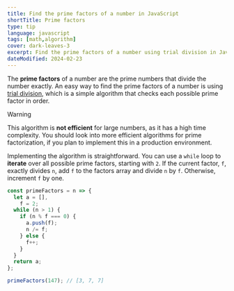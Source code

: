 ```yaml
---
title: Find the prime factors of a number in JavaScript
shortTitle: Prime factors
type: tip
language: javascript
tags: [math,algorithm]
cover: dark-leaves-3
excerpt: Find the prime factors of a number using trial division in JavaScript.
dateModified: 2024-02-23
---
```


The **prime factors** of a number are the prime numbers that divide the number exactly. An easy way to find the prime factors of a number is using [trial division](https://en.wikipedia.org/wiki/Trial_division), which is a simple algorithm that checks each possible prime factor in order.

> [!WARNING]
>
> This algorithm is **not efficient** for large numbers, as it has a high time complexity. You should look into more efficient algorithms for prime factorization, if you plan to implement this in a production environment.

Implementing the algorithm is straightforward. You can use a `while` loop to **iterate** over all possible prime factors, starting with `2`. If the current factor, `f`, exactly divides `n`, add `f` to the factors array and divide `n` by `f`. Otherwise, increment `f` by one.

```js
const primeFactors = n => {
  let a = [],
    f = 2;
  while (n > 1) {
    if (n % f === 0) {
      a.push(f);
      n /= f;
    } else {
      f++;
    }
  }
  return a;
};

primeFactors(147); // [3, 7, 7]
```
